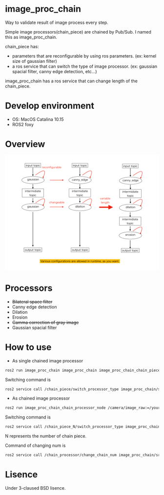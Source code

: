 # image_proc_chain

Way to validate result of image process every step.

Simple image processors(chain_piece) are chained by Pub/Sub.
I named this as image_proc_chain.

chain_piece has:
- parameters that are reconfigurable by using ros parameters.
(ex: kernel size of gaussian filter)
- a ros service that can switch the type of image processor.
(ex: gaussian spacial filter, canny edge detection, etc...)

image_proc_chain has a ros service that can change length of the chain_piece. 

# Develop environment

- OS: MacOS Catalina 10.15
- ROS2 foxy

# Overview

![overview](https://github.com/fugashy/image_proc_chain/blob/images/overview.png)

# Processors

  - ~~Bilateral space filter~~
  - Canny edge detection
  - Dilation
  - Erosion
  - ~~Gamma correction of gray image~~
  - Gaussian spacial filter


# How to use

- As single chained image processor

```bash
ros2 run image_proc_chain image_proc_chain image_proc_chain_chain_piece_node /chain_piece/image_in:=/your_image_topic_name
```

Switching command is

```bash
ros2 service call /chain_piece/switch_processor_type image_proc_chain/srv/SwitchProcessorType "'type': 'canny_edge'"
```

- As chained image processor

```bash
ros2 run image_proc_chain_chain_processor_node /camera/image_raw:=/your_image_topic_name
```

Switching command is

```bash
ros2 service call /chain_piece_N/switch_processor_type image_proc_chain/srv/SwitchProcessorType "'type': 'canny_edge'"
```

N represents the number of chain piece.

Command of changing num is

```bash
ros2 service call /chain_processor/change_chain_num image_proc_chain/srv/ChangeChainNum "num: 4"
```


# Lisence

Under 3-claused BSD lisence.
